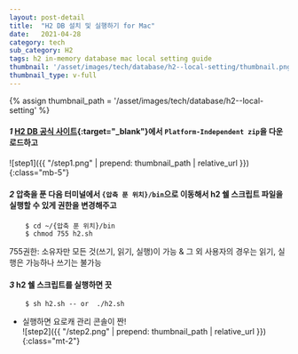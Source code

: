 ```yaml
---
layout: post-detail
title:  "H2 DB 설치 및 실행하기 for Mac"
date:   2021-04-28
category: tech
sub_category: H2
tags: h2 in-memory database mac local setting guide 
thumbnail: '/asset/images/tech/database/h2--local-setting/thumbnail.png'
thumbnail_type: v-full
---
```


{% assign thumbnail_path = '/asset/images/tech/database/h2--local-setting' %}

#### <em class="step-badge mr-1">1</em> [H2 DB 공식 사이트](http://www.h2database.com/html/download.html){:target="_blank"}에서 `Platform-Independent zip`을 다운로드하고
![step1]({{ "/step1.png" | prepend: thumbnail_path | relative_url }}){:class="mb-5"}

#### <em class="step-badge mr-1">2</em> 압축을 푼 다음 터미널에서 `{압축 푼 위치}/bin`으로 이동해서 h2 쉘 스크립트 파일을 실행할 수 있게 권한을 변경해주고
```text
    $ cd ~/{압축 푼 위치}/bin
    $ chmod 755 h2.sh
```
<p class="info-message mb-5">755권한: 소유자만 모든 것(쓰기, 읽기, 실행)이 가능 & 그 외 사용자의 경우는 읽기, 실행은 가능하나 쓰기는 불가능</p>


#### <em class="step-badge mr-1">3</em> h2 쉘 스크립트를 실행하면 끗
```text
    $ sh h2.sh -- or  ./h2.sh
```

- 실행하면 요로캐 관리 콘솔이 짠!    
![step2]({{ "/step2.png" | prepend: thumbnail_path | relative_url }}){:class="mt-2"}




